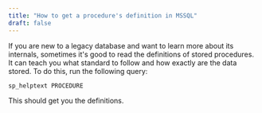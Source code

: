 ```yaml
---
title: "How to get a procedure's definition in MSSQL"
draft: false
---
```


If you are new to a legacy database and want to learn more about its internals, sometimes it's good to read the definitions of stored procedures.
It can teach you what standard to follow and how exactly are the data stored. To do this, run the following query:

```
sp_helptext PROCEDURE
```

This should get you the definitions.